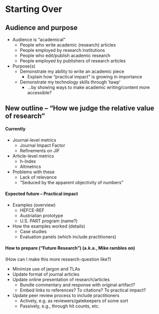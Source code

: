 # Starting Over

## Audience and purpose

* Audience is &ldquo;academical&rdquo;
  * People who write academic (research) articles
  * People employed by research institutions
  * People who edit/publish academic research
  * People employed by publishers of research articles
* Purpose(s)
  * Demonstrate my ability to write an academic piece
    * Explain how &ldquo;practical impact&rdquo; is growing in importance
  * Demonstrate my technology skills through &lsquo;tawp&rsquo;
    * …by showing ways to make academic writing/content more accessible?

## New outline &ndash; &ldquo;How we judge the relative value of research&rdquo;

#### Currently
* Journal-level metrics
  * Journal Impact Factor
  * Refinements on JIF
* Article-level metrics
  * h-Index
  * Altmetrics
* Problems with these
  * Lack of relevance
  * &ldquo;Seduced by the apparent objectivity of numbers&rdquo;

#### Expected future &ndash; Practical impact
* Examples (overview)
  * HEFCE-REF
  * Austrialian prototype
  * U.S. PART program (name?)
* How the examples worked (details)
  * Case studies
  * Evaluation panels (which include practitioners)

#### How to prepare (&ldquo;Future Research&rdquo;) (a.k.a., Mike rambles on)

(How can I make this more research-question like?)

* Minimize use of jargon and TLAs
* Update format of journal articles
* Update online presentation of research/articles
  * Bundle commentary and response with original artifact?
  * Embed links to references? To citations? To practical impact?
* Update peer review process to include practitioners
  * Actively, e.g. as reviewers/gatekeepers of some sort
  * Passively, e.g., through hit counts, etc.

















